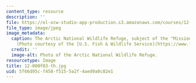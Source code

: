 ```yaml
---
content_type: resource
description: ''
file: https://ol-ocw-studio-app-production.s3.amazonaws.com/courses/12-000-solving-complex-problems-fall-2003/5f66d95cf458f5155a2f4aed9a0c82e1_12-000f03-th.jpg
file_type: image/jpeg
image_metadata:
  caption: The Arctic National Wildlife Refuge, subject of the "Mission 2007" challenge.
    (Photo courtesy of the [U.S. Fish & Wildlife Service](https://www.fws.gov/).)
  credit: ''
  image-alt: Photo of the Arctic National Wildlife Refuge.
resourcetype: Image
title: 12-000f03-th.jpg
uid: 5f66d95c-f458-f515-5a2f-4aed9a0c82e1
---
```

